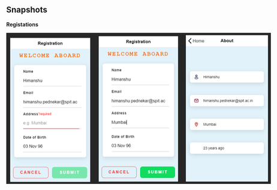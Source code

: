 ## Snapshots

**Registations**

<p style="display:flex; justify-content:space-around">
    <img src="https://github.com/killerone/Ionic-MP/blob/registration/snapshots/registrations1.png">
    <img src="https://github.com/killerone/Ionic-MP/blob/registration/snapshots/registrations2.png">
    <img src="https://github.com/killerone/Ionic-MP/blob/registration/snapshots/registrations3.png">
</p>
